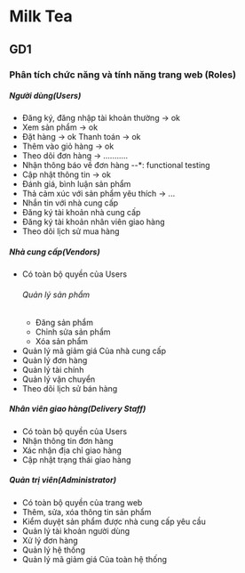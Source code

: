 # Milk Tea

## GD1
### Phân tích chức năng và tính năng trang web (Roles)
##### Người dùng(Users)
- Đăng ký, đăng nhập tài khoản thường -> ok
- Xem sản phẩm -> ok
- Đặt hàng -> ok Thanh toán -> ok
- Thêm vào giỏ hàng -> ok
- Theo dõi đơn hàng -> ...........
- Nhận thông báo về đơn hàng --*: functional testing
- Cập nhật thông tin -> ok
- Đánh giá, bình luận sản phẩm
- Thả cảm xúc với sản phẩm yêu thích  -> ...
- Nhắn tin với nhà cung cấp
- Đăng ký tài khoản nhà cung cấp
- Đăng ký tài khoản nhân viên giao hàng
- Theo dõi lịch sử mua hàng
##### Nhà cung cấp(Vendors)
- Có toàn bộ quyền của Users
    ###### Quản lý sản phẩm
    - Đăng sản phẩm
    - Chỉnh sửa sản phẩm
    - Xóa sản phẩm
- Quản lý mã giảm giá Của nhà cung cấp
- Quản lý đơn hàng
- Quản lý tài chính
- Quản lý vận chuyển
- Theo dõi lịch sử bán hàng
##### Nhân viên giao hàng(Delivery Staff)
- Có toàn bộ quyền của Users
- Nhận thông tin đơn hàng
- Xác nhận địa chỉ giao hàng
- Cập nhật trạng thái giao hàng
##### Quản trị viên(Administrator)
- Có toàn bộ quyền của trang web
- Thêm, sửa, xóa thông tin sản phẩm
- Kiểm duyệt sản phẩm được nhà cung cấp yêu cầu 
- Quản lý tài khoản người dùng
- Xử lý đơn hàng
- Quản lý hệ thống
- Quản lý mã giảm giá Của toàn hệ thống
